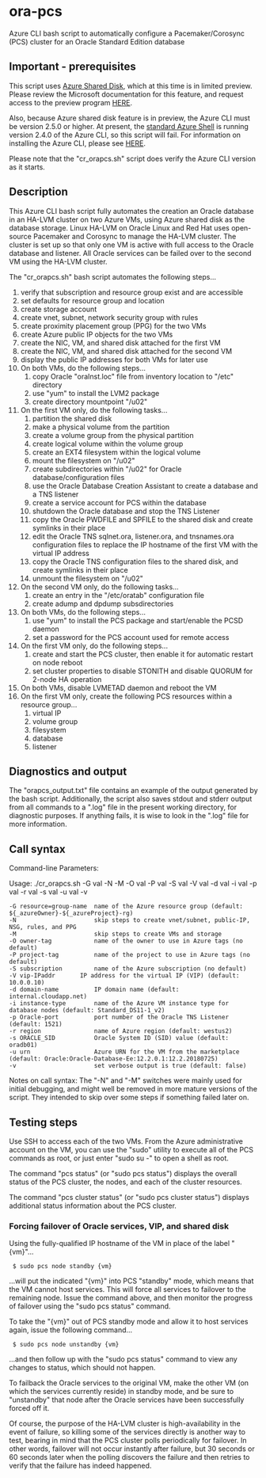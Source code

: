 # ora-pcs
Azure CLI bash script to automatically configure a Pacemaker/Corosync (PCS) cluster for an Oracle Standard Edition database

## Important - prerequisites
This script uses [Azure Shared Disk](https://docs.microsoft.com/en-us/azure/virtual-machines/linux/disks-shared), which at this time is in limited preview.  Please review the Microsoft documentation for this feature, and request access to the preview program [HERE](https://microsoft.qualtrics.com/jfe/form/SV_3Dh5KrErF9itiUR).

Also, because Azure shared disk feature is in preview, the Azure CLI must be version 2.5.0 or higher.  At present, the [standard Azure Shell](https://shell.azure.com) is running version 2.4.0 of the Azure CLI, so this script will fail.  For information on installing the Azure CLI, please see [HERE](https://docs.microsoft.com/en-us/cli/azure/install-azure-cli?view=azure-cli-latest).

Please note that the "cr_orapcs.sh" script does verify the Azure CLI version as it starts.

## Description
This Azure CLI bash script fully automates the creation an Oracle database in an HA-LVM cluster on two Azure VMs, using Azure shared disk as the database storage.  Linux HA-LVM on Oracle Linux and Red Hat uses open-source Pacemaker and Corosync to manage the HA-LVM cluster.  The cluster is set up so that only one VM is active with full access to the Oracle database and listener.  All Oracle services can be failed over to the second VM using the HA-LVM cluster.

The "cr_orapcs.sh" bash script automates the following steps...

 1. verify that subscription and resource group exist and are accessible
 2. set defaults for resource group and location
 3. create storage account
 4. create vnet, subnet, network security group with rules
 5. create proximity placement group (PPG) for the two VMs
 6. create Azure public IP objects for the two VMs
 7. create the NIC, VM, and shared disk attached for the first VM
 8. create the NIC, VM, and shared disk attached for the second VM
 9. display the public IP addresses for both VMs for later use
10. On both VMs, do the following steps...
    1. copy Oracle "oraInst.loc" file from inventory location to "/etc" directory
    2. use "yum" to install the LVM2 package
    3. create directory mountpoint "/u02"
11. On the first VM only, do the following tasks...
    1. partition the shared disk
    2. make a physical volume from the partition
    3. create a volume group from the physical partition
    4. create logical volume within the volume group
    5. create an EXT4 filesystem within the logical volume
    6. mount the filesystem on "/u02"
    7. create subdirectories within "/u02" for Oracle database/configuration files
    8. use the Oracle Database Creation Assistant to create a database and a TNS listener
    0. create a service account for PCS within the database
    10. shutdown the Oracle database and stop the TNS Listener
    11. copy the Oracle PWDFILE and SPFILE to the shared disk and create symlinks in their place
    12. edit the Oracle TNS sqlnet.ora, listener.ora, and tnsnames.ora configuration files
       to replace the IP hostname of the first VM with the virtual IP address
    13. copy the Oracle TNS configuration files to the shared disk, and create symlinks in their place
    14. unmount the filesystem on "/u02"
12. On the second VM only, do the following tasks...
    1. create an entry in the "/etc/oratab" configuration file
    2. create adump and dpdump subsdirectories
13. On both VMs, do the following steps...
    1. use "yum" to install the PCS package and start/enable the PCSD daemon
    2. set a password for the PCS account used for remote access
14. On the first VM only, do the following steps...
    1. create and start the PCS cluster, then enable it for automatic restart on node reboot
    2. set cluster properties to disable STONITH and disable QUORUM for 2-node HA operation
15. On both VMs, disable LVMETAD daemon and reboot the VM
16. On the first VM only, create the following PCS resources within a resource group...
    1. virtual IP
    2. volume group
    3. filesystem
    4. database
    5. listener

## Diagnostics and output
The "orapcs_output.txt" file contains an example of the output generated by the bash script.  Additionally, the script also saves stdout and stderr output from all commands to a ".log" file in the present working directory, for diagnostic purposes.  If anything fails, it is wise to look in the ".log" file for more information.

## Call syntax
Command-line Parameters:

Usage: ./cr_orapcs.sh -G val -N -M -O val -P val -S val -V val -d val -i val -p val -r val -s val -u val -v

	-G resource=group-name  name of the Azure resource group (default: ${_azureOwner}-${_azureProject}-rg)
	-N                      skip steps to create vnet/subnet, public-IP, NSG, rules, and PPG
	-M                      skip steps to create VMs and storage
	-O owner-tag            name of the owner to use in Azure tags (no default)
	-P project-tag          name of the project to use in Azure tags (no default)
	-S subscription         name of the Azure subscription (no default)
	-V vip-IPaddr		IP address for the virtual IP (VIP) (default: 10.0.0.10)
	-d domain-name          IP domain name (default: internal.cloudapp.net)
	-i instance-type        name of the Azure VM instance type for database nodes (default: Standard_DS11-1_v2)
	-p Oracle-port          port number of the Oracle TNS Listener (default: 1521)
	-r region               name of Azure region (default: westus2)
	-s ORACLE_SID           Oracle System ID (SID) value (default: oradb01)
	-u urn                  Azure URN for the VM from the marketplace (default: Oracle:Oracle-Database-Ee:12.2.0.1:12.2.20180725)
	-v                      set verbose output is true (default: false)
  
Notes on call syntax:
The "-N" and "-M" switches were mainly used for initial debugging, and might well be removed in more mature versions of the script.  They intended to skip over some steps if something failed later on.

## Testing steps

Use SSH to access each of the two VMs.  From the Azure administrative account on the VM, you can use the "sudo" utility to execute all of the PCS commands as root, or just enter "sudo su -" to open a shell as root.

The command "pcs status" (or "sudo pcs status") displays the overall status of the PCS cluster, the nodes, and each of the cluster resources.

The command "pcs cluster status" (or "sudo pcs cluster status") displays additional status information about the PCS cluster.

### Forcing failover of Oracle services, VIP, and shared disk

Using the fully-qualified IP hostname of the VM in place of the label "{vm}"...
  
     $ sudo pcs node standby {vm}

...will put the indicated "{vm}" into PCS "standby" mode, which means that the VM cannot host services.  This will force all services to failover to the remaining node.  Issue the command above, and then monitor the progress of failover using the "sudo pcs status" command.
  
To take the "{vm}" out of PCS standby mode and allow it to host services again, issue the following command...
  
     $ sudo pcs node unstandby {vm}

...and then follow up with the "sudo pcs status" command to view any changes to status, which should not happen.

To failback the Oracle services to the original VM, make the other VM (on which the services currently reside) in standby mode, and be sure to "unstandby" that node after the Oracle services have been successfully forced off it.

Of course, the purpose of the HA-LVM cluster is high-availability in the event of failure, so killing some of the services directly is another way to test, bearing in mind that the PCS cluster polls periodically for failover.  In other words, failover will not occur instantly after failure, but 30 seconds or 60 seconds later when the polling discovers the failure and then retries to verify that the failure has indeed happened.

